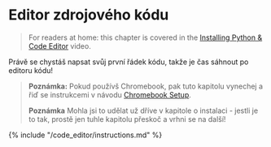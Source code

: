 # Editor zdrojového kódu

> For readers at home: this chapter is covered in the [Installing Python & Code Editor](https://www.youtube.com/watch?v=pVTaqzKZCdA&t=4m43s) video.

Právě se chystáš napsat svůj první řádek kódu, takže je čas sáhnout po editoru kódu!

> **Poznámka:** Pokud používš Chromebook, pak tuto kapitolu vynechej a řiď se instrukcemi v návodu [Chromebook Setup](../chromebook_setup/README.md).
> 
> **Poznámka** Mohla jsi to udělat už dříve v kapitole o instalaci - jestli je to tak, prostě jen tuhle kapitolu přeskoč a vrhni se na další!

{% include "/code_editor/instructions.md" %}